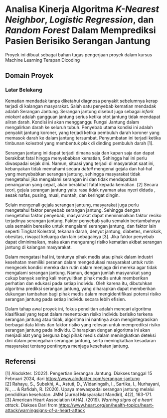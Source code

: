 # Analisa Kinerja Algoritma *K-Nearest Neighbor*, *Logistic Regression*, dan *Random Forest* Dalam Memprediksi Pasien Berisiko Serangan Jantung  
Proyek ini dibuat sebagai bahan tugas pengerjaan proyek dalam kursus Machine Learning Terapan Dicoding
## Domain Proyek
### Latar Belakang
Kematian mendadak tanpa diketahui diagnosa penyakit sebelumnya kerap terjadi di kalangan masyarakat. Salah satu penyebab kematian mendadak adalah
Serangan Jantung. Serangan jantung disebut juga sebagai *infark miokart* adalah gangguan jantung serius ketika otot jantung tidak mendapat aliran darah. Kondisi ini akan mengganggu
Fungsi Jantung dalam mengalirkan darah ke seluruh tubuh. Penyebab utama kondisi ini adalah penyakit jantung koroner, yang terjadi ketika pembuluh darah koroner yang memasok darah
ke dalam jantung tersumbat. Penyumbatan ini terjadi ketika timbunan kolestrol yang membentuk plak di dinding pembuluh darah [1].

Serangan jantung ini dapat terjadi dimana saja dan kapan saja dan dapat berakibat fatal hingga menyebabkan kematian, Sehingga hal ini perlu diwaspadai sejak dini. Namun, situasi
yang terjadi di masyarakat saat ini, kebanyakan tidak memahami secara *detail* mengenai gejala dan hal-hal yang menyebabkan serangan jantung, sehingga masyarakat tidak mengetahui jika
mengalami serangan ini dan tidak mendapatkan penanganan yang cepat, akan berakibat fatal kepada kematian. [2] Secara teori, gejala serangan jantung yaitu rasa tidak nyaman atau nyeri didada , sesak nafas, pusing, mual, muntah, dan keringat dingin.  

Selain mengenali gejala serangan jantung, masyarakat juga perlu mengetahui faktor penyebab serangan jantung. Sehingga dengan mengetahui faktor penyebab, masyarakat dapat meminimalkan   faktor resiko terjadinya serangan jantung. Faktor penyebab yaitu semakin bertambahnya usia semakin beresiko untuk mengalami serangan jantung, dan faktor lain seperti Tingkat Kolestrol,
tekanan darah, denyut jantung, diabetes, merokok, obesitas, riwayat keluarga dan lain sebagainya [3]. Jika faktor penyebab dapat diminimalkan, maka akan mengurangi risiko kematian akibat serangan jantung di kalangan masyarakat.

Dalam mengatasi hal ini, tentunya pihak medis atau pihak dalam industri kesehatan memiliki peranan dalam mengedukasi masyarakat untuk rutin mengecek kondisi mereka dan rutin
dalam menjaga diri mereka agar tidak mengalami serangan jantung. Namun, dengan jumlah masyarakat yang cukup banyak sering kali menyulitkan pihak medis untuk memberikan perhatian dan
edukasi pada setiap individu. Oleh karena itu, dibutuhkan algoritma prediksi serangan jantung, yang diharapkan dapat memberikan dukungan tambahan bagi pihak medis dalam
mengidentifikasi potensi risiko serangan jantung pada setiap individu secara lebih efisien.

Dalam tahap awal proyek ini, fokus penelitian adalah mencari algoritma klasifikasi yang tepat dalam menentukan risiko individu berisiko terkena serangan jantung atau tidak, algoritma
ini nantinya akan mengintegrasikan berbagai data klinis dan faktor risiko yang relevan untuk memprediksi risiko serangan jantung pada individu. Diharapkan dengan algoritma ini akan
menjadi alat yang berguna bagi pihak medis dalam meningkatkan deteksi dini dalam pencegahan serangan jantung, serta meningkatkan kesadaran masyarakat tentang pentingnya menjaga
kesehatan jantung.



## Referensi
[1] Alodokter. (2022). Pengertian Serangan Jantung. Diakses tanggal 15 Februari 2024, dari https://www.alodokter.com/serangan-jantung  
[2] Rahayu, S., Subekhi, A., Astuti, D., Widaningsih, I., Sartika, I., Nurhayani, N., ... & Rafidah, R. (2020). Upaya mewaspadai serangan jantung melalui pendidikan kesehatan. JMM (Jurnal Masyarakat Mandiri), 4(2), 163-171.  
[3] American Heart Association (AHA). (2019). *Warning signs of a heart attack*. Diakses Dari from https://www.heart.org/en/health-topics/heart-attack/warningsigns-of-a-heart-attack
